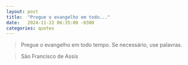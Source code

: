 ```yaml
---
layout: post
title:  "Pregue o evangelho em todo..."
date:   2024-11-22 06:35:00 -0300
categories: quotes
---
```

>Pregue o evangelho em todo tempo. Se necessário, use palavras.

>São Francisco de Assis
